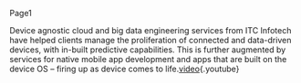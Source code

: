 Page1

Device agnostic cloud and big data engineering services from ITC Infotech have helped clients manage the proliferation of connected and data-driven devices, with in-built predictive capabilities. This is further augmented by services for native mobile app development and apps that are built on the device OS – firing up as device comes to life.[video](https://www.youtube.com/watch?v=m2uqb2bt_bs&vl=en){.youtube}
